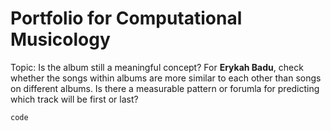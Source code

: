 # Portfolio for Computational Musicology

Topic: Is the album still a meaningful concept? For **Erykah Badu**, check whether the songs within albums are more similar to each other than songs on different albums. Is there a measurable pattern or forumla for predicting which track will be first or last?

`code`
